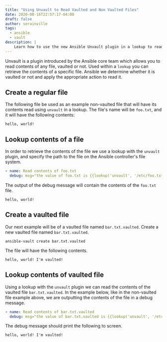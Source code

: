 ```yaml
---
title: "Using Unvault to Read Vaulted and Non Vaulted Files"
date: 2020-08-16T22:57:17-04:00
draft: false
author: serainville
tags:
  - ansible
  - vault
description: |
    Learn how to use the new Ansible Unvault plugin in a lookup to read the contents of any file, vaulted or non vaulted. Ansible will automatically detect and decrypt as necessary. 
---
```


Unvault is a plugin introduced by the Ansible core team which allows you to read contents of any file, vaulted or not. Used within a `lookup` you can retrieve the contents of a specific file. Ansible we determine whether it is vaulted or not and apply the appropriate action to read it.


## Create a regular file
The following file be used as an example non-vaulted file that will have its contents read using `unvault` in a lookup. The file's name will be `foo.txt`, and it will have the following contents:

```text
hello, world!
```

## Lookup contents of a file
In order to retrieve the contents of the file we use a lookup with the `unvault` plugin, and specify the path to the file on the Ansible controller's file system.

```yaml
- name: Read contents of foo.txt
  debug: msg="the value of foo.txt is {{lookup('unvault', '/etc/foo.txt')|to_string}}"
```

The output of the debug message will contain the contents of the `foo.txt` file.

```shell
hello, world!
```

## Create a vaulted file
Our next example will be of a vaulted file named `bar.txt.vaulted`. Create a new vaulted file named `bar.txt.vaulted`.

```shell
ansible-vault create bar.txt.vaulted
```

The file will have the following contents.

```text
hello, world! I'm vaulted!
```

## Lookup contents of vaulted file
Using a lookup with the `unvault` plugin we can read the contents of the vaulted file `bar.txt.vaulted`. In the example below, like in the non-vaulted file example above, we are outputting the contents of the file in a debug message.

```yaml
- name: Read contents of bar.txt.vaulted
  debug: msg="the value of bar.txt.vaulted is {{lookup('unvault', '/etc/bar.txt.vaulted')|to_string}}"
```

The debug message should print the following to screen.

```text
hello, world! I'm vaulted!
```
